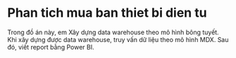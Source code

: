 # Phan tich mua ban thiet bi dien tu
Trong đồ án này, em Xây dựng data warehouse theo mô hình bông tuyết. 
Khi xây dựng được data warehouse, truy vấn dữ liệu theo mô hình MDX.
Sau đó, viết report bằng Power BI.
